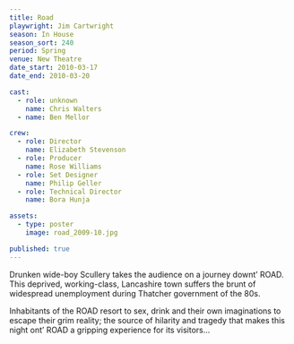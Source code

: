 ```yaml
---
title: Road
playwright: Jim Cartwright
season: In House
season_sort: 240
period: Spring
venue: New Theatre
date_start: 2010-03-17
date_end: 2010-03-20

cast:
  - role: unknown
    name: Chris Walters
  - name: Ben Mellor

crew:
  - role: Director
    name: Elizabeth Stevenson
  - role: Producer
    name: Rose Williams
  - role: Set Designer
    name: Philip Geller
  - role: Technical Director
    name: Bora Hunja

assets:
  - type: poster
    image: road_2009-10.jpg

published: true
---
```


Drunken wide-boy Scullery takes the audience on a journey downt’ ROAD. This deprived, working-class, Lancashire town suffers the brunt of widespread unemployment during Thatcher government of the 80s.

Inhabitants of the ROAD resort to sex, drink and their own imaginations to escape their grim reality; the source of hilarity and tragedy that makes this night ont’ ROAD a gripping experience for its visitors...
